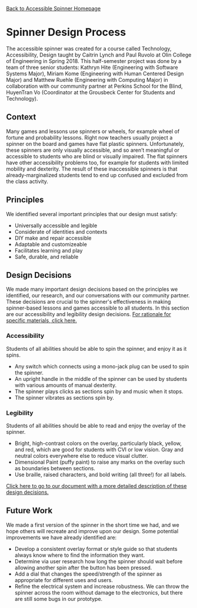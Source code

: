 [Back to Accessible Spinner Homepage](index.md)
# Spinner Design Process
The accessible spinner was created for a course called Technology, Accessibility, Design taught by Caitrin Lynch and Paul Ruvolo at Olin College of Engineering in Spring 2018. This half-semester project was done by a team of three senior students: Kathryn Hite (Engineering with Software Systems Major), Miriam Kome (Engineering with Human Centered Design Major) and Matthew Ruehle (Engineering with Computing Major) in collaboration with our community partner at Perkins School for the Blind, HuyenTran Vo (Coordinator at the Grousbeck Center for Students and Technology). 

## Context
Many games and lessons use spinners or wheels, for example wheel of fortune and probability lessons. Right now teachers usually project a spinner on the board and games have flat plastic spinners. Unfortunately, these spinners are only visually accessible, and so aren’t meaningful or accessible to students who are blind or visually impaired. The flat spinners have other accessibility problems too, for example for students with limited mobility and dexterity. The result of these inaccessible spinners is that already-marginalized students tend to end up confused and excluded from the class activity.

## Principles
We identified several important principles that our design must satisfy:
* Universally accessible and legible
* Considerate of identities and contexts
* DIY make and repair accessible
* Adaptable and customizeable
* Facilitates learning and play
* Safe, durable, and reliable

## Design Decisions
We made many important design decisions based on the principles we identified, our research, and our conversations with our community partner. These decisions are crucial to the spinner's effectiveness in making spinner-based lessons and games accessible to all students. In this section are our accessibility and legibility design decisions. [For rationale for specific materials, click here.](instructions.md)
### Accessibility
Students of all abilities should be able to spin the spinner, and enjoy it as it spins. 
* Any switch which connects using a mono-jack plug can be used to spin the spinner.
* An upright handle in the middle of the spinner can be used by students with various amounts of manual dexterity.
* The spinner plays clicks as sections spin by and music when it stops.
* The spinner vibrates as sections spin by.
### Legibility
Students of all abilities should be able to read and enjoy the overlay of the spinner.
* Bright, high-contrast colors on the overlay, particularly black, yellow, and red, which are good for students with CVI or low vision. Gray and neutral colors everywhere else to reduce visual clutter.
* Dimensional Paint (puffy paint) to raise any marks on the overlay such as boundaries between sections.
* Use braille, raised characters, and bold writing (all three!) for all labels.

[Click here to go to our document with a more detailed description of these design decisions.](https://docs.google.com/document/d/1wFjWsA8z1HwgwzZn2KH_4XQitbvNyzSFwigOyCQYZV0/edit?usp=sharing)

## Future Work
We made a first version of the spinner in the short time we had, and we hope others will recreate and improve upon our design. Some potential improvements we have already identified are: 
* Develop a consistent overlay format or style guide so that students always know where to find the information they want.
* Determine via user research how long the spinner should wait before allowing another spin after the button has been pressed. 
* Add a dial that changes the speed/strength of the spinner as appropriate for different uses and users.
* Refine the electrical system and increase robustness. We can throw the spinner across the room without damage to the electronics, but there are still some bugs in our prototype.
